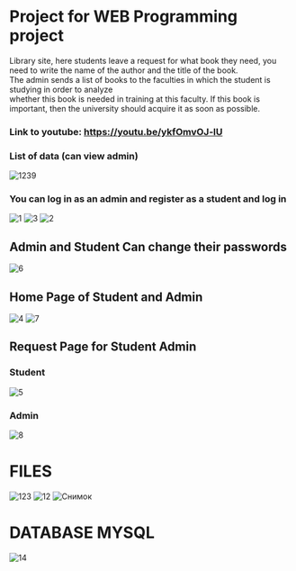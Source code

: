 # Project for WEB Programming project
Library site, here students leave a request for what book they need, you need to write the name of the author and the title of the book. <br>
The admin sends a list of books to the faculties in which the student is studying in order to analyze <br>
whether this book is needed in training at this faculty. If this book is important, then the university should acquire it as soon as possible.
### Link to youtube: https://youtu.be/ykfOmvOJ-lU
### List of data (can view admin) 
![1239](https://user-images.githubusercontent.com/55020218/111915438-55d25d80-8a87-11eb-9d85-c76d72ec2f49.JPG)

### You can log in as an admin and register as a student and log in
![1](https://user-images.githubusercontent.com/55020218/111914111-c8403f00-8a81-11eb-8a38-5e8391cf5af6.JPG)
![3](https://user-images.githubusercontent.com/55020218/111914151-e017c300-8a81-11eb-9fb6-9887fea7c2b2.JPG)
![2](https://user-images.githubusercontent.com/55020218/111914157-e5750d80-8a81-11eb-8c3a-e841d5f28035.JPG)
## Admin and Student Can change their passwords
![6](https://user-images.githubusercontent.com/55020218/111914231-3553d480-8a82-11eb-9ee4-a959ede9e440.JPG)
## Home Page of Student and Admin
![4](https://user-images.githubusercontent.com/55020218/111914261-5c120b00-8a82-11eb-9a8f-d276e1d996b0.JPG)
![7](https://user-images.githubusercontent.com/55020218/111914263-5e746500-8a82-11eb-887d-b7e06dfd71aa.JPG)
## Request Page for Student Admin
### Student
![5](https://user-images.githubusercontent.com/55020218/111914315-806de780-8a82-11eb-9b45-f3f372a96ef6.JPG)
### Admin
![8](https://user-images.githubusercontent.com/55020218/111914320-85329b80-8a82-11eb-931a-cfa1d14fc196.JPG)
# FILES
![123](https://user-images.githubusercontent.com/55020218/111914453-0ee26900-8a83-11eb-8e00-c397ac75c0f4.JPG)
![12](https://user-images.githubusercontent.com/55020218/111914455-11dd5980-8a83-11eb-9199-d37016203d38.JPG)
![Снимок](https://user-images.githubusercontent.com/55020218/111914465-1b66c180-8a83-11eb-9f25-7ed60f739a87.JPG)
# DATABASE MYSQL
![14](https://user-images.githubusercontent.com/55020218/111914661-ea3ac100-8a83-11eb-81dd-27d07b2b14bf.JPG)
